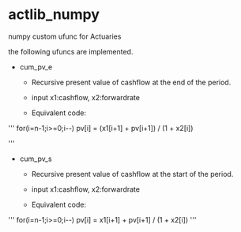 actlib_numpy
============

numpy custom ufunc for Actuaries

the following ufuncs are implemented.
 
- cum_pv_e

  - Recursive present value of cashflow at the end of the period.
  - input x1:cashflow, x2:forwardrate

  - Equivalent code:

'''
for(i=n-1;i>=0;i--)
    pv[i] = (x1[i+1] + pv[i+1]) / (1 + x2[i])

'''

- cum_pv_s

  - Recursive present value of cashflow at the start of the period.
  - input x1:cashflow, x2:forwardrate

  - Equivalent code:

'''
for(i=n-1;i>=0;i--)
    pv[i] = x1[i+1] + pv[i+1] / (1 + x2[i])
'''
